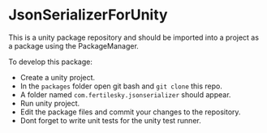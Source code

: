 # JsonSerializerForUnity

This is a unity package repository and should be imported into a project as a package using the PackageManager.

To develop this package:

- Create a unity project.
- In the `packages` folder open git bash and `git clone` this repo.
- A folder named `com.fertilesky.jsonserializer` should appear.
- Run unity project.
- Edit the package files and commit your changes to the repository.
- Dont forget to write unit tests for the unity test runner.
